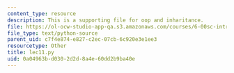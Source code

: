 ```yaml
---
content_type: resource
description: This is a supporting file for oop and inharitance.
file: https://ol-ocw-studio-app-qa.s3.amazonaws.com/courses/6-00sc-introduction-to-computer-science-and-programming-spring-2011/0a04963bd0302d2d8a4e60dd2b9ba40e_lec11.py
file_type: text/python-source
parent_uid: c7f4e874-e827-c2ec-07cb-6c920e3e1ee3
resourcetype: Other
title: lec11.py
uid: 0a04963b-d030-2d2d-8a4e-60dd2b9ba40e
---
```

